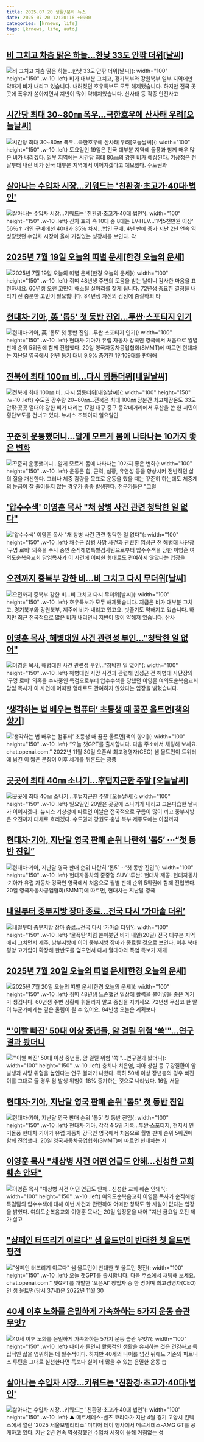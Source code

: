 ```yaml
---
title: 2025.07.20 생활/문화 뉴스
date: 2025-07-20 12:20:16 +0900
categories: [krnews, life]
tags: [krnews, life, auto]
---
```

## [비 그치고 차츰 맑은 하늘…한낮 33도 안팎 더위[날씨]](https://n.news.naver.com/mnews/article/422/0000761714)

![비 그치고 차츰 맑은 하늘…한낮 33도 안팎 더위[날씨]](https://mimgnews.pstatic.net/image/origin/422/2025/07/20/761714.jpg?type=nf220_150){: width="100" height="150" .w-10 .left}
비가 대부분 그치고, 경기북부와 강원북부 일부 지역에만 약하게 비가 내리고 있습니다. 내려졌던 호우특보도 모두 해제됐습니다. 하지만 전국 곳곳에 폭우가 쏟아지면서 지반이 많이 약해져있습니다. 산사태 등 각종 안전사고

## [시간당 최대 30~80㎜ 폭우…극한호우에 산사태 우려[오늘날씨]](https://n.news.naver.com/mnews/article/421/0008379483)

![시간당 최대 30~80㎜ 폭우…극한호우에 산사태 우려[오늘날씨]](https://mimgnews.pstatic.net/image/origin/421/2025/07/19/8379483.jpg?type=nf220_150){: width="100" height="150" .w-10 .left}
토요일인 19일은 전국 대부분 지역에 돌풍과 함께 매우 많은 비가 내리겠다. 일부 지역에는 시간당 최대 80㎜의 강한 비가 예상된다. 기상청은 전날부터 내린 비가 전국 대부분 지역에서 이어지겠다고 예보했다. 수도권과

## [살아나는 수입차 시장…키워드는 '친환경·초고가·40대·법인'](https://n.news.naver.com/mnews/article/001/0015517345)

![살아나는 수입차 시장…키워드는 '친환경·초고가·40대·법인'](https://mimgnews.pstatic.net/image/origin/001/2025/07/20/15517345.jpg?type=nf220_150){: width="100" height="150" .w-10 .left}
신차 효과 속 10대 중 8대는 EV·HEV…'1억5천만원 이상' 56％↑ 개인 구매에선 40대가 35％ 차지…법인 구매, 4년 만에 증가 지난 2년 연속 역성장했던 수입차 시장이 올해 거침없는 성장세를 보인다. 각

## [2025년 7월 19일 오늘의 띠별 운세[한경 오늘의 운세]](https://n.news.naver.com/mnews/article/015/0005159957)

![2025년 7월 19일 오늘의 띠별 운세[한경 오늘의 운세]](https://mimgnews.pstatic.net/image/origin/015/2025/07/19/5159957.jpg?type=nf220_150){: width="100" height="150" .w-10 .left}
쥐띠 48년생 주변의 도움을 받는 날이니 감사한 마음을 표현하세요. 60년생 오랜 고민이 해소될 실마리를 찾게 됩니다. 72년생 중요한 결정을 내리기 전 충분한 고민이 필요합니다. 84년생 자신의 감정에 충실하되 타

## [현대차·기아, 英 '톱5' 첫 동반 진입…투싼·스포티지 인기](https://n.news.naver.com/mnews/article/277/0005625043)

![현대차·기아, 英 '톱5' 첫 동반 진입…투싼·스포티지 인기](https://mimgnews.pstatic.net/image/origin/277/2025/07/20/5625043.jpg?type=nf220_150){: width="100" height="150" .w-10 .left}
현대차·기아가 유럽 자동차 강국인 영국에서 처음으로 월별 판매 순위 5위권에 함께 진입했다. 20일 영국자동차공업협회(SMMT)에 따르면 현대차는 지난달 영국에서 전년 동기 대비 9.9% 증가한 1만109대를 판매해

## [전북에 최대 100㎜ 비…다시 찜통더위[내일날씨]](https://n.news.naver.com/mnews/article/022/0004053038)

![전북에 최대 100㎜ 비…다시 찜통더위[내일날씨]](https://mimgnews.pstatic.net/image/origin/022/2025/07/19/4053038.jpg?type=nf220_150){: width="100" height="150" .w-10 .left}
수도권 강수량 20~80㎜…전북은 최대 100㎜ 당분간 최고체감온도 33도 안팎·곳곳 열대야 강한 비가 내리는 17일 대구 중구 종각네거리에서 우산을 쓴 한 시민이 횡단보도를 건너고 있다. 뉴시스 초복이자 일요일인

## [꾸준히 운동했더니...알게 모르게 몸에 나타나는 10가지 좋은 변화](https://n.news.naver.com/mnews/article/296/0000091422)

![꾸준히 운동했더니...알게 모르게 몸에 나타나는 10가지 좋은 변화](https://mimgnews.pstatic.net/image/origin/296/2025/07/20/91422.jpg?type=nf220_150){: width="100" height="150" .w-10 .left}
운동은 힘, 근력, 심장, 유연성 등을 향상시켜 전반적인 삶의 질을 개선한다. 그러나 체중 감량을 목표로 운동을 했을 때는 꾸준히 하는데도 체중계의 눈금이 잘 줄어들지 않는 경우가 종종 발생한다. 전문가들은 "그럴

## ['압수수색' 이영훈 목사 "채 상병 사건 관련 청탁한 일 없다"](https://n.news.naver.com/mnews/article/057/0001897740)

!['압수수색' 이영훈 목사 "채 상병 사건 관련 청탁한 일 없다"](https://mimgnews.pstatic.net/image/origin/057/2025/07/20/1897740.jpg?type=nf220_150){: width="100" height="150" .w-10 .left}
채수근 상병 사망 사건과 관련한 임성근 전 해병대 사단장 '구명 로비' 의혹을 수사 중인 순직해병특별검사팀으로부터 압수수색을 당한 이영훈 여의도순복음교회 담임목사가 이 사건에 어떠한 형태로도 관여하지 않았다는 입장을

## [오전까지 중북부 강한 비…비 그치고 다시 무더위[날씨]](https://n.news.naver.com/mnews/article/422/0000761691)

![오전까지 중북부 강한 비…비 그치고 다시 무더위[날씨]](https://mimgnews.pstatic.net/image/origin/422/2025/07/20/761691.jpg?type=nf220_150){: width="100" height="150" .w-10 .left}
호우특보가 모두 해제됐습니다. 지금은 비가 대부분 그치고, 경기북부와 강원북부, 제주에 비가 내리고 있고요. 빗줄기도 약해지고 있습니다. 하지만 최근 전국적으로 많은 비가 내리면서 지반이 많이 약해져 있습니다. 산사

## [이영훈 목사, 해병대원 사건 관련성 부인…"청탁한 일 없어"](https://n.news.naver.com/mnews/article/422/0000761726)

![이영훈 목사, 해병대원 사건 관련성 부인…"청탁한 일 없어"](https://mimgnews.pstatic.net/image/origin/422/2025/07/20/761726.jpg?type=nf220_150){: width="100" height="150" .w-10 .left}
해병대원 사망 사건과 관련해 임성근 전 해병대 사단장의 '구명 로비' 의혹을 수사중인 특검으로부터 압수수색을 당했던 이영훈 여의도순복음교회 담임 목사가 이 사건에 어떠한 형태로도 관여하지 않았다는 입장을 밝혔습니다.

## [‘생각하는 법 배우는 컴퓨터’ 초등생 때 꿈꾼 올트먼[책의 향기]](https://n.news.naver.com/mnews/article/020/0003649007)

![‘생각하는 법 배우는 컴퓨터’ 초등생 때 꿈꾼 올트먼[책의 향기]](https://mimgnews.pstatic.net/image/origin/020/2025/07/19/3649007.jpg?type=nf220_150){: width="100" height="150" .w-10 .left}
“오늘 챗GPT를 출시합니다. 다음 주소에서 채팅해 보세요. chat.openai.com.” 2022년 11월 30일 오픈AI 최고경영자(CEO) 샘 올트먼이 트위터에 남긴 이 짧은 문장이 이후 세계를 뒤흔드는 광풍

## [곳곳에 최대 40㎜ 소나기…후텁지근한 주말 [오늘날씨]](https://n.news.naver.com/mnews/article/022/0004053068)

![곳곳에 최대 40㎜ 소나기…후텁지근한 주말 [오늘날씨]](https://mimgnews.pstatic.net/image/origin/022/2025/07/20/4053068.jpg?type=nf220_150){: width="100" height="150" .w-10 .left}
일요일인 20일은 곳곳에 소나기가 내리고 고온다습한 날씨가 이어지겠다. 뉴시스 기상청에 따르면 이날은 전국적으로 구름이 많이 끼고 중부지방은 오전까지 대체로 흐리겠다. 수도권과 강원도·충남 북부·제주도에는 아침까지

## [현대차·기아, 지난달 영국 판매 순위 나란히 ‘톱5’ ···“첫 동반 진입”](https://n.news.naver.com/mnews/article/021/0002723858)

![현대차·기아, 지난달 영국 판매 순위 나란히 ‘톱5’ ···“첫 동반 진입”](https://mimgnews.pstatic.net/image/origin/021/2025/07/20/2723858.jpg?type=nf220_150){: width="100" height="150" .w-10 .left}
현대자동차의 준중형 SUV ‘투싼’. 현대차 제공. 현대자동차·기아가 유럽 자동차 강국인 영국에서 처음으로 월별 판매 순위 5위권에 함께 진입했다. 20일 영국자동차공업협회(SMMT)에 따르면, 현대차는 지난달 영국

## [내일부터 중부지방 장마 종료…전국 다시 ‘가마솥 더위’](https://n.news.naver.com/mnews/article/003/0013372206)

![내일부터 중부지방 장마 종료…전국 다시 ‘가마솥 더위’](https://mimgnews.pstatic.net/image/origin/003/2025/07/19/13372206.jpg?type=nf220_150){: width="100" height="150" .w-10 .left}
'물폭탄'처럼 쏟아붓던 비가 내일(20일) 전국 대부분 지역에서 그치면서 제주, 남부지방에 이어 중부지방 장마가 종료될 것으로 보인다. 이후 북태평양 고기압이 확장해 한반도를 덮으면서 다시 열대야와 폭염 특보가 재개

## [2025년 7월 20일 오늘의 띠별 운세[한경 오늘의 운세]](https://n.news.naver.com/mnews/article/015/0005160048)

![2025년 7월 20일 오늘의 띠별 운세[한경 오늘의 운세]](https://mimgnews.pstatic.net/image/origin/015/2025/07/20/5160048.jpg?type=nf220_150){: width="100" height="150" .w-10 .left}
쥐띠 48년생 느슨했던 일상에 활력을 불어넣을 좋은 계기가 생깁니다. 60년생 주변 상황에 휘둘리지 말고 중심을 지키세요. 72년생 무심코 한 말이 누군가에게는 깊은 울림이 될 수 있어요. 84년생 오늘은 계획보다

## ["'이빨 빠진' 50대 이상 중년들, 암 걸릴 위험 '쑥'"…연구결과 봤더니](https://n.news.naver.com/mnews/article/011/0004511119)

!["'이빨 빠진' 50대 이상 중년들, 암 걸릴 위험 '쑥'"…연구결과 봤더니](https://mimgnews.pstatic.net/image/origin/011/2025/07/20/4511119.jpg?type=nf220_150){: width="100" height="150" .w-10 .left}
충치나 치은염, 치아 상실 등 구강질환이 암 발생과 사망 위험을 높인다는 연구 결과가 나왔다. 특히 50세 이상 장년층의 경우 빠진 이를 그대로 둘 경우 암 발생 위험이 18% 증가하는 것으로 나타났다. 16일 서울

## [현대차·기아, 지난달 영국 판매 순위 '톱5' 첫 동반 진입](https://n.news.naver.com/mnews/article/001/0015517360)

![현대차·기아, 지난달 영국 판매 순위 '톱5' 첫 동반 진입](https://mimgnews.pstatic.net/image/origin/001/2025/07/20/15517360.jpg?type=nf220_150){: width="100" height="150" .w-10 .left}
현대차·기아, 각각 4·5위 기록…투싼·스포티지, 현지서 인기돌풍 현대차·기아가 유럽 자동차 강국인 영국에서 처음으로 월별 판매 순위 5위권에 함께 진입했다. 20일 영국자동차공업협회(SMMT)에 따르면 현대차는 지

## [이영훈 목사 "채상병 사건 어떤 언급도 안해…신성한 교회 훼손 안돼"](https://n.news.naver.com/mnews/article/079/0004046874)

![이영훈 목사 "채상병 사건 어떤 언급도 안해…신성한 교회 훼손 안돼"](https://mimgnews.pstatic.net/image/origin/079/2025/07/20/4046874.jpg?type=nf220_150){: width="100" height="150" .w-10 .left}
여의도순복음교회 이영훈 목사가 순직해병 특검팀의 압수수색에 대해 이번 사건과 관련하여 어떠한 청탁도 한 사실이 없다는 입장을 밝혔다. 여의도순복음교회 이영훈 목사는 20일 입장문을 내어 "지난 금요일 오전 제가 살고

## ["샴페인 터뜨리기 이르다" 샘 올트먼이 반대한 첫 올트먼 평전](https://n.news.naver.com/mnews/article/469/0000876918)

!["샴페인 터뜨리기 이르다" 샘 올트먼이 반대한 첫 올트먼 평전](https://mimgnews.pstatic.net/image/origin/469/2025/07/20/876918.jpg?type=nf220_150){: width="100" height="150" .w-10 .left}
오늘 챗GPT를 출시합니다. 다음 주소에서 채팅해 보세요. chat.openai.com." 챗GPT를 개발한 '오픈AI' 창업자 중 한 명이며 최고경영자(CEO)인 샘 올트먼(당시 37세)은 2022년 11월 30

## [40세 이후 노화를 은밀하게 가속화하는 5가지 운동 습관 무엇?](https://n.news.naver.com/mnews/article/053/0000051214)

![40세 이후 노화를 은밀하게 가속화하는 5가지 운동 습관 무엇?](https://mimgnews.pstatic.net/image/origin/053/2025/07/19/51214.jpg?type=nf220_150){: width="100" height="150" .w-10 .left}
나이가 들면서 활동적인 생활을 유지하는 것은 건강하고 독립적인 삶을 영위하는 데 필수적이다. 하지만 40세의 나이를 넘긴 뒤에도 기존의 피트니스 루틴을 그대로 실천한다면 득보다 실이 더 많을 수 있는 은밀한 운동 습

## [살아나는 수입차 시장…키워드는 '친환경·초고가·40대·법인'](https://n.news.naver.com/mnews/article/055/0001276806)

![살아나는 수입차 시장…키워드는 '친환경·초고가·40대·법인'](https://mimgnews.pstatic.net/image/origin/055/2025/07/20/1276806.jpg?type=nf220_150){: width="100" height="150" .w-10 .left}
▲ 메르세데스-벤츠 코리아가 지난 4월 경기 고양시 킨텍스에서 열린 '2025 서울모빌리티쇼' 미디어 데이 행사에서 메르세데스-AMG GT를 공개하고 있다. 지난 2년 연속 역성장했던 수입차 시장이 올해 거침없는 성

